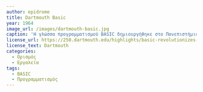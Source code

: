 ```yaml
---
author: epidrome
title: Dartmouth Basic 
year: 1964
image_url: /images/dartmouth-basic.jpg
caption: 'Η γλώσσα προγραμματισμού BASIC δημιουργήθηκε στο Πανεπιστήμιο του Νταρτμουθ στις ΗΠΑ την δεκαετία του 1960 με στόχο να αντικαταστήσει την FORTRAN σε εισαγωγικά μαθήματα ή σε περιοχές πέρα από τα μαθηματικά.' 
license_url: https://250.dartmouth.edu/highlights/basic-revolutionizes-computer-programming 
license_text: Dartmouth 
categories:
  - Ορισμός 
  - Εργαλεία
tags:
  - BASIC 
  - Προγραμματισμός 
---
```

